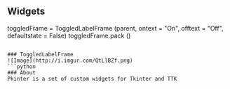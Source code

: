 ## Widgets
toggledFrame = ToggledLabelFrame (parent, ontext = "On", offtext = "Off", defaultstate = False)
toggledFrame.pack ()
```

### ToggledLabelFrame
![Image](http://i.imgur.com/QtLlBZf.png)
```python
### About
Pkinter is a set of custom widgets for Tkinter and TTK
